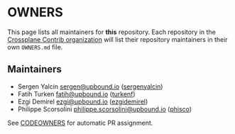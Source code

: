 <!--
SPDX-FileCopyrightText: 2025 The Crossplane Authors <https://crossplane.io>

SPDX-License-Identifier: CC-BY-4.0
-->

# OWNERS

This page lists all maintainers for **this** repository. Each repository in the
[Crossplane Contrib organization](https://github.com/crossplane-contrib/) will list their
repository maintainers in their own `OWNERS.md` file.

## Maintainers
* Sergen Yalcin <sergen@upbound.io> ([sergenyalcin](https://github.com/sergenyalcin))
* Fatih Turken <fatih@upbound.io> ([turkenf](https://github.com/turkenf))
* Ezgi Demirel <ezgi@upbound.io> ([ezgidemirel](https://github.com/ezgidemirel))
* Philippe Scorsolini <philippe.scorsolini@upbound.io> ([phisco](https://github.com/phisco))

See [CODEOWNERS](./CODEOWNERS) for automatic PR assignment.
